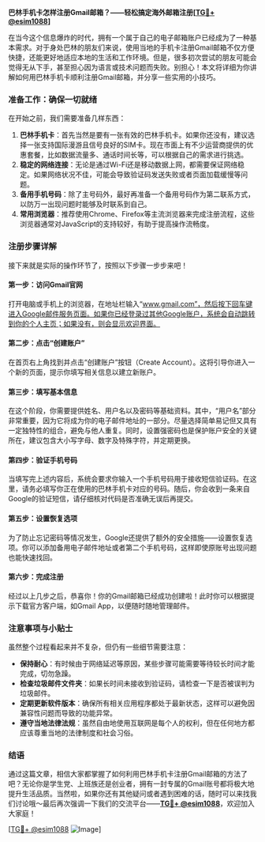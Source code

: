 **巴林手机卡怎样注册Gmail邮箱？——轻松搞定海外邮箱注册[[TG💪+ @esim1088](https://t.me/s/esim1088)]**

在当今这个信息爆炸的时代，拥有一个属于自己的电子邮箱账户已经成为了一种基本需求。对于身处巴林的朋友们来说，使用当地的手机卡注册Gmail邮箱不仅方便快捷，还能更好地适应本地的生活和工作环境。但是，很多初次尝试的朋友可能会觉得无从下手，甚至担心因为语言或技术问题而失败。别担心！本文将详细为你讲解如何用巴林手机卡顺利注册Gmail邮箱，并分享一些实用的小技巧。

### 准备工作：确保一切就绪

在开始之前，我们需要准备几样东西：

1. **巴林手机卡**：首先当然是要有一张有效的巴林手机卡。如果你还没有，建议选择一张支持国际漫游且信号良好的SIM卡。现在市面上有不少运营商提供的优惠套餐，比如数据流量多、通话时间长等，可以根据自己的需求进行挑选。
2. **稳定的网络连接**：无论是通过Wi-Fi还是移动数据上网，都需要保证网络稳定。如果网络状况不佳，可能会导致验证码发送失败或者页面加载缓慢等问题。
3. **备用手机号码**：除了主号码外，最好再准备一个备用号码作为第二联系方式，以防万一出现问题时能够及时联系到自己。
4. **常用浏览器**：推荐使用Chrome、Firefox等主流浏览器来完成注册流程，这些浏览器通常对JavaScript的支持较好，有助于提高操作流畅度。

### 注册步骤详解

接下来就是实际的操作环节了，按照以下步骤一步步来吧！

#### 第一步：访问Gmail官网
打开电脑或手机上的浏览器，在地址栏输入“www.gmail.com”，然后按下回车键进入Google邮件服务页面。如果你已经登录过其他Google账户，系统会自动跳转到你的个人主页；如果没有，则会显示欢迎界面。

#### 第二步：点击“创建账户”
在首页右上角找到并点击“创建账户”按钮（Create Account）。这将引导你进入一个新的页面，提示你填写相关信息以建立新账户。

#### 第三步：填写基本信息
在这个阶段，你需要提供姓名、用户名以及密码等基础资料。其中，“用户名”部分非常重要，因为它将成为你的电子邮件地址的一部分。尽量选择简单易记但又具有一定独特性的组合，避免与他人重复。同时，设置强密码也是保护账户安全的关键所在，建议包含大小写字母、数字及特殊字符，并定期更换。

#### 第四步：验证手机号码
当填写完上述内容后，系统会要求你输入一个手机号码用于接收短信验证码。在这里，请务必填写你正在使用的巴林手机卡对应的号码。随后，你会收到一条来自Google的验证短信，请仔细核对代码是否准确无误后再提交。

#### 第五步：设置恢复选项
为了防止忘记密码等情况发生，Google还提供了额外的安全措施——设置恢复选项。你可以添加备用电子邮件地址或者第二个手机号码，这样即使原账号出现问题也能快速找回。

#### 第六步：完成注册
经过以上几步之后，恭喜你！你的Gmail邮箱已经成功创建啦！此时你可以根据提示下载官方客户端，如Gmail App，以便随时随地管理邮件。

### 注意事项与小贴士

虽然整个过程看起来并不复杂，但仍有一些细节需要注意：

- **保持耐心**：有时候由于网络延迟等原因，某些步骤可能需要等待较长时间才能完成，切勿急躁。
- **检查垃圾邮件文件夹**：如果长时间未接收到验证码，请检查一下是否被误判为垃圾邮件。
- **定期更新软件版本**：确保所有相关应用程序都处于最新状态，这样可以避免因兼容性问题而导致的功能异常。
- **遵守当地法律法规**：虽然自由地使用互联网是每个人的权利，但在任何地方都应该尊重当地的法律制度和社会习俗。

### 结语

通过这篇文章，相信大家都掌握了如何利用巴林手机卡注册Gmail邮箱的方法了吧？无论你是学生党、上班族还是创业者，拥有一封专属的Gmail账号都将极大地提升生活品质。当然啦，如果你还有其他疑问或者遇到困难的话，随时可以来找我们讨论哦～最后再次强调一下我们的交流平台——**[TG💪+ @esim1088](https://t.me/s/esim1088)**，欢迎加入大家庭！

[[TG💪+ @esim1088](https://t.me/s/esim1088) ![Image](https://i.postimg.cc/4NQfJmqS/Snipaste-2025-05-13-00-14-12.png)]